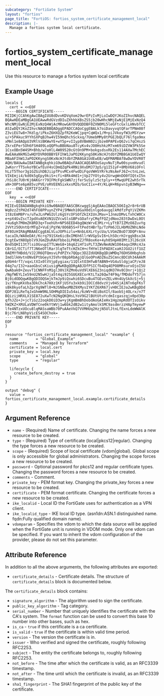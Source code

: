 ```yaml
---
subcategory: "FortiGate System"
layout: "fortios"
page_title: "FortiOS: fortios_system_certificate_management_local"
description: |-
  Manage a fortios system local certificate.
---
```


# fortios_system_certificate_management_local
Use this resource to manage a fortios system local certificate

## Example Usage

```hcl
locals {
  cert = <<EOF
-----BEGIN CERTIFICATE-----
MIIDKjCCAhKgAwIBAgIUU8dDvvKDVqXom29wrEPzIvMjLoIwDQYJKoZIhvcNAQEL
BQAwHDEaMBgGA1UEAwwRdGVzdDIuZXhhbXBsZS5jb20wHhcNMjEwNjE1MjExNzQ4
WhcNMjEwNjE2MjExNzQ4WjAcMRowGAYDVQQDDBF0ZXN0Mi5leGFtcGxlLmNvbTCC
ASIwDQYJKoZIhvcNAQEBBQADggEPADCCAQoCggEBALk7oiDavyvqtQFarTPNm08f
Z3viEU7w8+7Kdlg/iPkxZ6HXQZpfR2KeWCjpq+CqWQx1/M+piJVkoyfW3zMSYzw+
u/+5PAkuc9YYhSXPqBJhw4VI59mQhchSckxq/7UmebMMy8tPGEJbQLF76lfga9mx
xMml1e8AQpU3VRlVzBKWwYE+wY5p+vIIyp8VBmN02ijbze0PAPEvQ62vi7qCHszS
ZkrxEPer5Oh6FSH409LoQQPhuBBbNau8TcyKv4vJO0HshkzM7xm69iDZVW3Pk5Se
1CsxOBn5W4SM+Bhb/w7oHlL4W09520cGtOn9PM+bokgsdsxRk2Es114AXw7MchEC
AwEAAaNkMGIwHQYDVR0OBBYEFIhW1JaPO2KKyngS0KxNcHJtdbYZMB8GA1UdIwQY
MBaAFIhW1JaPO2KKyngS0KxNcHJtdbYZMA8GA1UdEwEB/wQFMAMBAf8wDwYDVR0T
AQH/BAUwAwIBATANBgkqhkiG9w0BAQsFAAOCAQEAROoSayvNuTjRw00syveHvudl
2wKorrTTSvkoYBCwfEuV4sCDmQZqPk4RNi9XvDMJ73p5/g1I51yF+8MbV68iOFnl
hLzT5Thor3g1GZGihDBJiipTPsvMCx4FwdDiFqoVWHSYRrkzNsAeFJ6Z+ctnLzeL
VIkEmji4/kd0k5gEpy9kiS+cfi+8Rk4Hd1+jVp27YOty4v2UrwgWnDO0fIQtxI5n
/hSi8c7U0rKj0AKGrr79IFMcFgkSWN7zjfer5uSylz5ctply++tMwqUPE2wh5rTk
aN+30Pte6pA85vzPVE/oRVEENSixkxsM2b/GoCIix+4Y/KLqH+R6pvn1yB3WNg==
-----END CERTIFICATE-----
EOF
  key  = <<EOF
-----BEGIN PRIVATE KEY-----
MIIEvQIBADANBgkqhkiG9w0BAQEFAASCBKcwggSjAgEAAoIBAQC5O6Ig2r8r6rUB
Wq0zzZtPH2d74hFO8PPuynZYP4j5MWeh10GaX0dinlgo6avgqlkMdfzPqYiVZKMn
1t8zEmM8Prv/uTwJLnPWGIUlz6gSYcOFSOfZkIXIUnJMav+1JnmzDMvLTxhCW0Cx
e+pX4GvZscTJpdXvAEKVN1UZVcwSlsGBPsGOafryCMqfFQZjdNoo283tDwDxL0Ot
r4u6gh7M0mZK8RD3q+ToehUh+NPS6EED4bgQWzWrvE3Mir+LyTtB7IZMzO8ZuvYg
2VVtz5OUntQrMTgZ+VuEjPgYW/8O6B5S+FtPedtHBrTp/TzPm6JILHbMUZNhLNde
AF8OzHIRAgMBAAECggEALVLuJOPhizlu+NnbL6XLrtycUa/LVGmZBoD73DQPrAnu
tacaIk/WA8eDAt/Kcrq791SXe6icBxIM6h6llrWVGpSvI6+LhSOcrHJrggkBsx3A
3cgtEwtN8OpblV9JGmZDuRAUfbbo1LPHbKZJfR8oxKe+4yh05HpH0IMti3l26cUX
BndSQHI13t7lsiOGvupITTLWeG8+16q6ZiHf1sPLT3ZWvNeAUW1O04aqxIRRc4Ja
CBrGI/ECTif7TJN6eOTlRar3lqTeTtcHZkCH+cfHYmlIhPADXCxaHJJGU2itf1UZ
0AEMYfHBdd/VJ2JR6QTQmsvLPdPZYx7QQpc3D2ZdUQKBgQDiWMDq76DHS0Hbghsb
Imd1lkHvtnONvEPtbGeyVJ5Vhr08pbRbAgjQlGoOPnADZ6uZSCmnc8DCUh34AAkM
q0bH4rf7/xqxLtXIx0lVVjpEygiax/11QlxtO3HfwBfABN9+VG4uSldgjaCP/eJ8
04q7u/I32+aaoGbsCsKiusigMwKBgQDRgABJDfPSICfb4Dq4EPO8MRsurxOjoI5U
QwAbak0+ZeuvT1CNNFFnM1gl30VJXZMn6uVd9lXE6G23niqdKO7Hv8COnrj+1Qj2
/NgfWEYLIe59nU2N5wHJja5t4qi925GUGXECorKtLTa26Qw74F9q/fMDdofY57jn
Bj0idODQqwKBgQDIOQSmjkTmJp9iQswhi6SDcuBu4TGEvnZELvHn4UySkXcSj+5j
1v/fKnpKkVba3DkChcA7HXz1KFjUSYu3xkb9iIOCCd8dvzVjv04SjA1NTn6gFKsT
sBk8kyofaLhZprXg9WTl0+NJSN8woMBZ9XMysIYKfZ6XR67jvH0CIEJa2wKBgDDd
QDPJ81LReTqJxGhmW9NLSOHMqDIEIu54ai/6zWV+dEiBoXIt/8aobSj4OLrx/n7T
BQizijHRXLX1SE872uXwTcN2NgQKQHsLYoV9G2lBUtUtuYcdmIcgaszqjx0pd30p
qfhJZo+J+jcTiGz22oqkDOiD3w+yjKgmBmBhDobdAoGAIeHx1HgzmpRdOTIsOikv
hWZKZ+XRULaVDWfCne0kYtWVj1w6bk2dB2w1ityAmolkSMC9asdmrzzHApTmyewP
lfe4NTzxUOcu8lqMASsaWBb70PuAAeVkQ7VVMHUq2HzjN5UlJtnLfExnLdeWWAlK
Bjc76rLN8hpVicES4SOChok=
-----END PRIVATE KEY-----
EOF
}

resource "fortios_certificate_management_local" "example" {
  name        = "Global_Example"
  comments    = "Managed by Terraform"
  certificate = local.cert
  private_key = local.key
  scope       = "global"
  type        = "regular"

  lifecycle {
    create_before_destroy = true
  }
}

output "debug" {
  value = fortios_certificate_management_local.example.certificate_details
}
```

## Argument Reference

* `name` - (Required) Name of certificate. Changing the name forces a new resource to be created.
* `type` - (Required) Type of certificate (local|pkcs12|regular). Changing the type forces a new resource to be created.
* `scope` - (Required) Scope of local certificate (vdom|global). Global scope is only accessible for global administrators. Changing the scope forces a new resource to be created.
* `password` - Optional password for pkcs12 and regular certificate types. Changing the password forces a new resource to be created.
* `comments` - Comment.
* `private_key` - PEM format key. Changing the private_key forces a new resource to be created.
* `certificate` - PEM format certificate. Changing the certificate forces a new resource to be created.
* `ike_localid` - Local ID the FortiGate uses for authentication as a VPN client.
* `ike_localid_type` - IKE local ID type. (asn1dn:ASN.1 distinguished name. fqdn:Fully qualified domain name).
* `vdomparam` - Specifies the vdom to which the data source will be applied when the FortiGate unit is running in VDOM mode. Only one vdom can be specified. If you want to inherit the vdom configuration of the provider, please do not set this parameter.


## Attribute Reference

In addition to all the above arguments, the following attributes are exported:

* `certificate_details` - Certificate details. The structure of `certificate_details` block is documented below.

The `certificate_details` block contains:

* `signature_algorithm` - The algorithm used to sign the certificate.
* `public_key_algorithm` - Tag category.
* `serial_number` - Number that uniquely identifies the certificate with the CA's system. The `format`
    function can be used to convert this base 10 number into other bases, such as hex.
* `is_ca` - `true` if this certificate is a ca certificate.
* `is_valid` - `true` if the certificate is within valid time period.
* `version` - The version the certificate is in.
* `issuer` - Who verified and signed the certificate, roughly following RFC2253.
* `subject` - The entity the certificate belongs to, roughly following RFC2253.
* `not_before` - The time after which the certificate is valid, as an RFC3339 timestamp.
* `not_after` - The time until which the certificate is invalid, as an RFC3339 timestamp.
* `sha1_fingerprint` - The SHA1 fingerprint of the public key of the certificate.